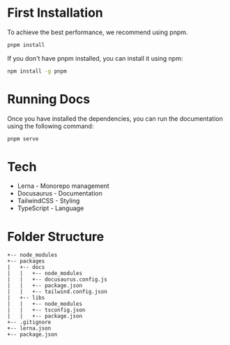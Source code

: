 # First Installation

To achieve the best performance, we recommend using pnpm.

```bash
pnpm install
```

If you don't have pnpm installed, you can install it using npm:

```bash
npm install -g pnpm
```

# Running Docs

Once you have installed the dependencies, you can run the documentation using the following command:
  
```bash
pnpm serve
```

# Tech
- Lerna - Monorepo management
- Docusaurus - Documentation
- TailwindCSS - Styling
- TypeScript - Language

# Folder Structure
```
+-- node_modules
+-- packages
|   +-- docs
|   |   +-- node_modules
|   |   +-- docusaurus.config.js
|   |   +-- package.json
|   |   +-- tailwind.config.json
|   +-- libs
|   |   +-- node_modules
|   |   +-- tsconfig.json
|   |   +-- package.json
+-- .gitignore
+-- lerna.json
+-- package.json
```
